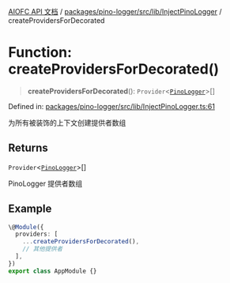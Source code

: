 [AIOFC API 文档](../../../../../../index.md) / [packages/pino-logger/src/lib/InjectPinoLogger](../index.md) / createProvidersForDecorated

# Function: createProvidersForDecorated()

> **createProvidersForDecorated**(): `Provider`\<[`PinoLogger`](../../PinoLogger/classes/PinoLogger.md)\>[]

Defined in: [packages/pino-logger/src/lib/InjectPinoLogger.ts:61](https://github.com/aiofc-nx/aiofc-nx-20250117/blob/67a7c164367a9389d2ffea309275a0822750a8a2/packages/pino-logger/src/lib/InjectPinoLogger.ts#L61)

为所有被装饰的上下文创建提供者数组

## Returns

`Provider`\<[`PinoLogger`](../../PinoLogger/classes/PinoLogger.md)\>[]

PinoLogger 提供者数组

## Example

```typescript
\@Module({
  providers: [
    ...createProvidersForDecorated(),
    // 其他提供者
  ],
})
export class AppModule {}
```
